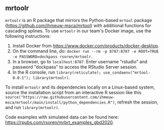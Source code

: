 ## mrtoolr

`mrtoolr` is an R package that mirrors the Python-based `mrtool` package (https://github.com/ihmeuw-msca/mrtool) with additional functions for cascading splines. To use `mrtoolr` in our team's Docker image, use the following instructions:

1. Install Docker from https://www.docker.com/products/docker-desktop.
2. On the command line, do: `docker run --rm -p 8787:8787 -e ROOT=TRUE -e PASSWORD=dockpass rsoren/mrtoolr`.
3. In a browser, go to `localhost:8787`. Enter username "rstudio" and password "dockpass" to access the RStudio Server session.
4. In the R console, run `library(reticulate); use_condaenv("mrtool-0.0.1"); library(mrtoolr)`.

To install `mrtoolr` and its dependencies locally on a Linux-based system, source the installation script from an interactive R session like this  `source("https://raw.githubusercontent.com/ihmeuw-msca/mrtoolr/main/install/python_dependencies.R")`, refresh the session, and run `library(mrtoolr)`.

Code examples with simulated data can be found here: https://rpubs.com/rsoren/mrbrt_examples_gbd2020.
